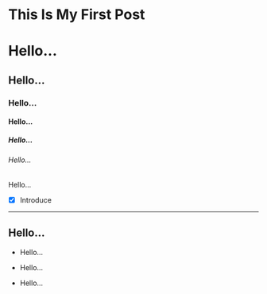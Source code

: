 # This Is My First Post

# Hello...
## Hello...
### Hello...
#### Hello...
##### Hello...
###### Hello...
Hello...
* [x] Introduce

---
Hello...
---

+ Hello...
* Hello...
- Hello...
